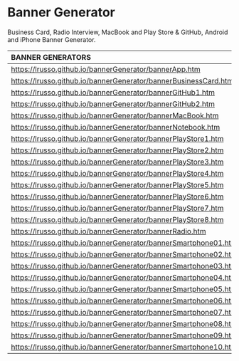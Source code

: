 # Banner Generator

Business Card, Radio Interview, MacBook and Play Store & GitHub, Android and iPhone Banner Generator.

| BANNER GENERATORS | 
| :------------ |
| https://lrusso.github.io/bannerGenerator/bannerApp.htm |
| https://lrusso.github.io/bannerGenerator/bannerBusinessCard.htm |
| https://lrusso.github.io/bannerGenerator/bannerGitHub1.htm |
| https://lrusso.github.io/bannerGenerator/bannerGitHub2.htm |
| https://lrusso.github.io/bannerGenerator/bannerMacBook.htm |
| https://lrusso.github.io/bannerGenerator/bannerNotebook.htm |
| https://lrusso.github.io/bannerGenerator/bannerPlayStore1.htm |
| https://lrusso.github.io/bannerGenerator/bannerPlayStore2.htm |
| https://lrusso.github.io/bannerGenerator/bannerPlayStore3.htm |
| https://lrusso.github.io/bannerGenerator/bannerPlayStore4.htm |
| https://lrusso.github.io/bannerGenerator/bannerPlayStore5.htm |
| https://lrusso.github.io/bannerGenerator/bannerPlayStore6.htm |
| https://lrusso.github.io/bannerGenerator/bannerPlayStore7.htm |
| https://lrusso.github.io/bannerGenerator/bannerPlayStore8.htm |
| https://lrusso.github.io/bannerGenerator/bannerRadio.htm |
| https://lrusso.github.io/bannerGenerator/bannerSmartphone01.htm |
| https://lrusso.github.io/bannerGenerator/bannerSmartphone02.htm |
| https://lrusso.github.io/bannerGenerator/bannerSmartphone03.htm |
| https://lrusso.github.io/bannerGenerator/bannerSmartphone04.htm |
| https://lrusso.github.io/bannerGenerator/bannerSmartphone05.htm |
| https://lrusso.github.io/bannerGenerator/bannerSmartphone06.htm |
| https://lrusso.github.io/bannerGenerator/bannerSmartphone07.htm |
| https://lrusso.github.io/bannerGenerator/bannerSmartphone08.htm |
| https://lrusso.github.io/bannerGenerator/bannerSmartphone09.htm |
| https://lrusso.github.io/bannerGenerator/bannerSmartphone10.htm |
